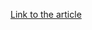[Link to the article](https://www.crowdstrike.com/en-us/blog/crowdstrike-top-scores-2024-gartner-critical-capabilities-endpoint-protection-platforms-report/)
